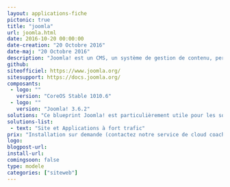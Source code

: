 ```yaml
---
layout: applications-fiche
pictonic: true
title: "joomla"
url: joomla.html
date: 2016-10-20 00:00:00
date-creation: "20 Octobre 2016"
date-maj: "20 Octobre 2016"
description: "Joomla! est un CMS, un système de gestion de contenu, permettant de créer un site web. Grâce à différents plugins et modules, il est possible de personnaliser Joomla! et ainsi d'avoir plus de souplesse dans la création de son site internet. <br> Son interface étant intuitive, aucune compétence en développement n'est requise pour mettre en ligne du contenu. Joomla! est développé entièrement en PHP et utilise une base de données de type MySQL pour sauvegarder les informations."
github: 
siteofficiel: https://www.joomla.org/
sitesupport: https://docs.joomla.org/
composants:
 - logo: ""
   version: "CoreOS Stable 1010.6"
 - logo: ""
   version: "Joomla! 3.6.2"
solutions: "Ce blueprint Joomla! est particulièrement utile pour les solutions Cloudwatt suivantes :"
solutions-list: 
 - text: "Site et Applications à fort trafic"
prix: "Installation sur demande (contactez notre service de cloud coach) + consommation à l'usage"
logo: 
blogpost-url: 
install-url:
comingsoon: false
type: modele
categories: ["siteweb"]
---
```

